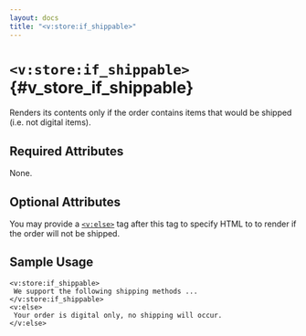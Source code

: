 ```yaml
---
layout: docs
title: "<v:store:if_shippable>"
---
```


# `<v:store:if_shippable>`{#v_store_if_shippable}

Renders its contents only if the order contains items that would be
shipped (i.e. not digital items).

## Required Attributes

None.

## Optional Attributes

You may provide a [`<v:else>`](#v_else) tag after this tag to specify
HTML to to render if the order will not be shipped.

## Sample Usage

    <v:store:if_shippable>
     We support the following shipping methods ...
    </v:store:if_shippable>
    <v:else>
     Your order is digital only, no shipping will occur.
    </v:else>
